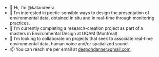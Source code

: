 - 👋 Hi, I’m @katandeera
- 👀 I’m interested in poetic-sensible ways to design the presentation of environmental data, obtained in situ and in real-time through monitoring practices. 
- 🌱 I’m currently completing a research-creation project as part of a masters in Environmental Design at UQAM (Montreal)
- 💞️ I’m looking to collaborate on projects that seek to associate real-time environmental data, human voice and/or spatialized sound. 
- 📫 You can reach me per email at despondanne@gmail.com

<!---
katandeera/katandeera is a ✨ special ✨ repository because its `README.md` (this file) appears on your GitHub profile.
You can click the Preview link to take a look at your changes.
--->

